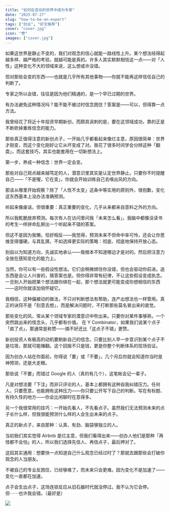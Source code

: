 ```yaml
---
title: "如何在变动的世界中成为专家"
date: "2025-07-27"
slug: "how-to-be-an-expert"
tags: ["创业", "好文推荐"]
cover: "cover.jpg"
icon: "😎"
images: ["cover.jpg"]
---
```

如果这世界是静止不变的，我们对观念的信心就能一路线性上升。某个想法经得起越多样、越严格的考验，就越可能是真的。许多人其实默默相信这一点——对「人性」这种变化不大的领域来说，这么想或许没错。



但对那些会变的东西——也就是几乎所有其他事物——你就不能再这样信任自己的判断了。



专家之所以会错，往往是因为他们精通的，是一个早已过期的世界。



有办法避免这种情况吗？能不能不被过时信念困住？答案是——可以，但得靠一点方法。



我曾经花了将近十年投资早期新创，而颇具讽刺的是，要在这领域成功，靠的正是不断砍掉重练信念的能力。



那些真正值得注意的新创点子，一开始几乎都看起来像烂主意，原因很简单：世界才刚变，而这个变化刚好让它从坏变成了对。我花了很多时间学会分辨这种「翻盘」，而这套技巧，其实也能套用在一切新想法上。



第一步，养成一种信念：世界一定会变。



那些对自己观点越来越笃定的人，潜意识里其实是认定世界静止。只要你不时提醒自己——「不是喔，它在变」，你就会开始训练自己去嗅出风的方向。



那该从哪里开始观察？除了「人性不太变」这条中等实用的原则外，很抱歉，变化这东西基本上没办法准确预测。



听起来像废话，但很重要：真正重要的变化，几乎从来都来自意料之外的方向。



所以我乾脆放弃预测。每次有人在访问里问我「未来怎么看」，我脑中都像没读书的考生一样拼命乱掰出一个听起来不错的答案。



但这不是因为我懒。恰好相反——我觉得，预测未来不但命中率可怜，还会让你思维变得僵硬。与其乱猜，不如选择更实际的策略：彻底、彻底地保持开放心态。



别自以为知道方向，先诚实地承认——我根本不知道哪边才是对的。然后把注意力全放在感知变化的能力上。



当然，你可以有一些假设性想法。它们会稍微绑住你没错，但也会驱动你前进。追东西是会让人兴奋的，猜答案也是。但你得非常有纪律，不让这些假设变成执念。
一旦别人开始把某个想法跟你绑在一起，那个想法就更可能变成你想相信的东西——这时你就该加倍怀疑它。



我相信，这种偏被动的做法，不只对判断想法有帮助，连产出想法也一样管用。真正的诀窍不是「刻意去想」，而是解决问题时，不打断那些莫名冒出来的直觉。



那些变化的风，常从某个领域专家的潜意识中吹出来。只要你对某件事够熟，一个突然跳出来的怪念头，几乎都有价值。
在 Y Combinator，如果我们说某个点子「疯了点」，那通常是称赞——搞不好还比「这点子不错」更赞。



新创投资人有极高的动机要刷新自己的信念。只要比别人早一步意识到某个点子不是垃圾，那就可能赚翻。这个回报不只是钱，更是你整个判断体系的现场验证。



因为创办人站在你面前，你得说「要」或「不要」，几个月后你就会知道你当时是神预测，还是大走眼。



那些说「不要」而错过 Google 的人（真的有几个），这笔帐会记一辈子。



凡是对想法要「下注」而非只评论的人，基本上都拥有这种自我纠错压力。任何人，只要愿意，也能拥有这种压力——你只要公开写下自己的判断。写在有标题、有持久性的地方——你会比闲聊时在意得多。



另一个我很常用的技巧：一开始先看人，不先看点子。虽然我们无法预测未来的点子长什么样，但我很能预测什么样的人会生出未来的点子。



真正的新点子，来自那种：认真、有劲、脑袋够独立的人。



当初我们其实觉得 Airbnb 是烂主意，但我们看得出来——创办人他们是那种「再怪都不会怕」的人，所以我们选择先信人、再信点子，最后押对了。



这招其实通用：想要快一点知道自己什么观念已经过时了？那就去跟那些会打破你观念的人当朋友。



不被自己的专业反困住，已经够难了，而未来只会更难。因为变化不是加速了——变化一直都在加速。



点子会生出点子，这场连锁反应从旧石器时代就没停过。我不认为它会停。
但⋯⋯也许我会错。（最好是）




![](https://prod-files-secure.s3.us-west-2.amazonaws.com/112d0858-5090-4d34-a606-b75eb8d65fd2/46476355-9cf3-4e99-9b7a-3531bc426380/1000202064.png?X-Amz-Algorithm=AWS4-HMAC-SHA256&X-Amz-Content-Sha256=UNSIGNED-PAYLOAD&X-Amz-Credential=ASIAZI2LB466YU4ZAJNG%2F20251027%2Fus-west-2%2Fs3%2Faws4_request&X-Amz-Date=20251027T231245Z&X-Amz-Expires=3600&X-Amz-Security-Token=IQoJb3JpZ2luX2VjEPb%2F%2F%2F%2F%2F%2F%2F%2F%2F%2FwEaCXVzLXdlc3QtMiJIMEYCIQDH6Jnr%2FCujWGiqwWOFoUvAu%2BggLGHdamt0RBCicneoQAIhAOI3khbQJEZ82wel7bFBVY7vrYrAOevQiANl0tx6b4VMKogECK%2F%2F%2F%2F%2F%2F%2F%2F%2F%2F%2FwEQABoMNjM3NDIzMTgzODA1IgzURtXoQ8q%2BUL%2B%2Bil4q3AP4gquJQSPMqMyVn6rjw%2BOEldgr5Wuej%2Fcu%2BPbLy1aGqNQ1K5JHO0Xy3Y4%2Fv84nzQdjqCHOlyHf3cbjjoZzmR%2FppJwhO3TacwgvZO%2BFnAHuqkgBw6jGWJEVfT%2BuFpAcOMkOv7kyufwDV9rpo3IKWe3c7x5eoioP7LfD8kj2MzmJIPOcNay%2FbeFKhN3VlnbkETNtB6iEEpvKTr92%2BslVaeEMON2nu9oXDxnKnk60oHCxt2BP8bbZW%2Fv1ddCEH5cO0iwiFb30Me2j4APtpnGOfY5Hef1V6JfUs%2BCcmoIo1Pn4oBMxFMEXxMorRRkC9gYICHXAK5xyFaRtETra55ZoePD%2B3H4hlOUj10J9ItJEopCPEFIHq%2BF%2B8ggh6wZ7QH1Tmc%2Fhzp7glo%2FUYb7q00wJh3JyTp77I16qa%2FERQNf5R6YWNIo%2Bj1fbw0hW%2Ba8ijL40VGWz7FERoxc0Dk4aYVT4z%2Fucer4Pkch2SAqCkPECNuHHbo3VQEqNILI0pmMg6qw24FlvXaeXgVMdKbpd%2F0oImULLh3CtZMO42yZEagF1O6OOVXqrBfh8ltr79zBYxYheDAjzYeVLmBmEwZaExRw%2BU20l%2FlPMJjXwkIEXCtr7HAMfmYYMl3Ax2Gjyp%2BPzSzDD3f%2FHBjqkAap899%2BopPfSlIO3frzAn%2FvHuMAKfl9R%2F2yNUBnUtwGz5rj8LTyNJWH%2BNcNLIpm0ewkSIOAySoB9O1pCI7xB9tDgiVDqF41Fe9Bf8KTWZqOKNlWXqiZnULofDhS7ei70SgcDxeHvEGzLcLk8NxiugeER9Bst7u5TsFd5FhUJKRDBiHGNcXbvhv3fUE4fWl0FHJNkFHeRqW6EnVtOzBUD1KYj2zhf&X-Amz-Signature=6fc3afdb71db06210e2fda9d96eb004f9ee3e11a5ea5d9340d402c85d693989e&X-Amz-SignedHeaders=host&x-amz-checksum-mode=ENABLED&x-id=GetObject)


